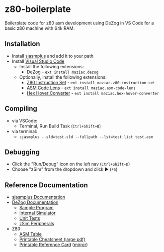 # z80-boilerplate
Boilerplate code for z80 asm development using DeZog in VS Code for a basic z80 machine with 64k RAM.


## Installation
* Install [sjasmplus](https://github.com/z00m128/sjasmplus) and add it to your path
* Install [Visual Studio Code](https://code.visualstudio.com/)
    * Install the following extensions:
        * [DeZog](https://marketplace.visualstudio.com/items?itemName=maziac.dezog) - `ext install maziac.dezog`
    * Optionally, install the following extensions:
        * [Z80 Instruction Set](https://marketplace.visualstudio.com/items?itemName=maziac.z80-instruction-set) - `ext install maziac.z80-instruction-set`
        * [ASM Code Lens](https://marketplace.visualstudio.com/items?itemName=maziac.asm-code-lens) - `ext install maziac.asm-code-lens`
        * [Hex Hover Converter](https://marketplace.visualstudio.com/items?itemName=maziac.hex-hover-converter) - `ext install maziac.hex-hover-converter`


## Compiling
* via VSCode:
    * Terminal, Run Build Task (`Ctrl+Shift+B`)
* via terminal:
    *  `sjasmplus --sld=test.sld --fullpath --lst=test.list test.asm`

## Debugging
* Click the "Run/Debug" icon on the left nav (`Ctrl+Shift+D`)
* Choose "zSim" from the dropdown and click ▶ (`F5`)

## Reference Documentation
* [sjasmplus Documentation](http://z00m128.github.io/sjasmplus/documentation.html)
* [DeZog Documentation](https://github.com/maziac/DeZog/blob/main/documentation/Usage.md)
    * [Sample Program](https://github.com/maziac/z80-sample-program)
    * [Internal Simulator](https://github.com/maziac/DeZog/blob/main/documentation/Usage.md#the-internal-z80-simulator)
    * [Unit Tests](https://github.com/maziac/DeZog/blob/main/documentation/UnitTests.md)
    * [zSim Peripherals](https://github.com/maziac/DeZog/blob/main/documentation/zsimPeripherals.md)
* Z80
    * [ASM Table](https://clrhome.org/table/)
    * [Printable Cheatsheet (large pdf)](https://www.chibiakumas.com/z80/CheatSheet.pdf)
    * [Printable Reference Card](https://ballyalley.com/ml/z80_docs/Z80%20CPU%20Instant%20Reference%20Card%20(Color).pdf) ([mirror](https://ia800604.us.archive.org/view_archive.php?archive=/1/items/World_of_Spectrum_June_2017_Mirror/World%20of%20Spectrum%20June%202017%20Mirror.zip&file=World%20of%20Spectrum%20June%202017%20Mirror/sinclair/books/z/Z80CPUMicroprocessorInstantReferenceCard.pdf))
    